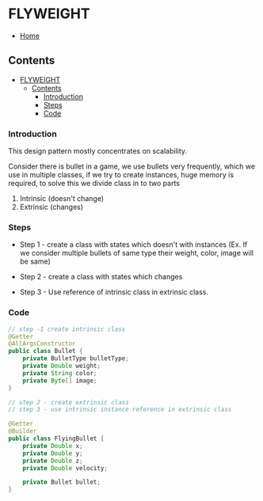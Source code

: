 # FLYWEIGHT

- [Home](../../../../../../README.md)

## Contents

- [FLYWEIGHT](#flyweight)
  - [Contents](#contents)
    - [Introduction](#introduction)
    - [Steps](#steps)
    - [Code](#code)

### Introduction

This design pattern mostly concentrates on scalability.

Consider there is bullet in a game, we use bullets very frequently, which we use in multiple classes, if we try to create instances, huge memory is required, to solve this we divide class in to two parts

1. Intrinsic (doesn't change)
2. Extrinsic (changes)

### Steps

- Step 1 - create a class with states which doesn't with instances (Ex. If we consider multiple bullets of same type their weight, color, image will be same)

- Step 2 - create a class with states which changes

- Step 3 - Use reference of intrinsic class in extrinsic class.

### Code

```java
// step -1 create intrinsic class
@Getter
@AllArgsConstructor
public class Bullet {
    private BulletType bulletType;
    private Double weight;
    private String color;
    private Byte[] image;
}

// step 2 - create extrinsic class
// step 3 - use intrinsic instance reference in extrinsic class

@Getter
@Builder
public class FlyingBullet {
    private Double x;
    private Double y;
    private Double z;
    private Double velocity;

    private Bullet bullet;
}


```
